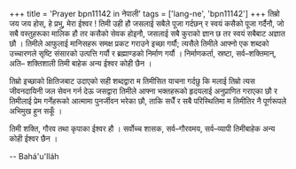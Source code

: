 +++
title = 'Prayer bpn11142 in नेपाली'
tags = ['lang-ne', 'bpn11142']
+++
तिम्रो जय जय होस्, हे प्रभु, मेरा ईश्वर ! तिमी उही हौ जसलाई सबैले पूजा गर्दछन् र स्वयं कसैको पूजा गर्दैनौ, जो सबै वस्तुहरूका मालिक हौ तर कसैको सेवक होइनौ, जसलाई सबै कुराको ज्ञान छ तर स्वयं सबैबाट अज्ञात छौ । तिमीले आफुलाई मानिसहरू समक्ष प्रकट गराउने इच्छा गर्यौ; त्यसैले तिमीले आफ्नो एक शब्दको उच्चारणले सृष्टि संसारको उत्पत्ति गर्यौ र ब्रह्माण्डको निर्माण गर्यौ । निर्माणकर्ता, स्रष्टा, सर्व–शक्तिमान्, अति– शक्तिशाली तिमी बाहेक अन्य ईश्वर कोही छैन । 

तिम्रो इच्छाको क्षितिजबाट उदाएको सही  शब्दद्वारा म तिमीसित याचना गर्दछु कि मलाई तिम्रो त्यस जीवनदायिनी जल सेवन गर्न देऊ जसद्वारा तिमीले आफ्ना भक्तहरूको हृदयलाई अनुप्राणित गराएका छौ र तिमीलाई प्रेम गर्नेहरूको आत्मामा पुनर्जीवन भरेका छौ, ताकि सधैँ र सबै परिस्थितिमा म तिमीतिर नै पूर्णरूपले अभिमुख हुन सकूँ । 

तिमी शक्ति, गौरव तथा कृपाका ईश्वर हौ । सर्वोच्च शासक, सर्व–गौरवमय, सर्व–व्यापी तिमीबाहेक अन्य कोही ईश्वर छैन ।

-- Bahá'u'lláh
